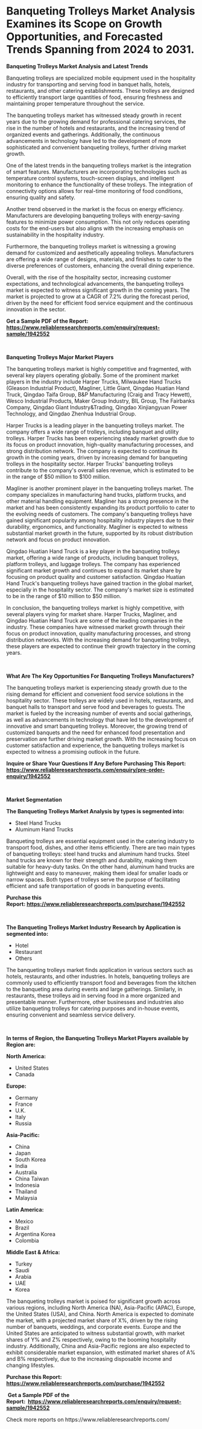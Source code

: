 <p><h1>Banqueting Trolleys Market Analysis Examines its Scope on Growth Opportunities, and Forecasted Trends Spanning from 2024 to 2031.</h1></p><p><strong>Banqueting Trolleys Market Analysis and Latest Trends</strong></p>
<p><p>Banqueting trolleys are specialized mobile equipment used in the hospitality industry for transporting and serving food in banquet halls, hotels, restaurants, and other catering establishments. These trolleys are designed to efficiently transport large quantities of food, ensuring freshness and maintaining proper temperature throughout the service.</p><p>The banqueting trolleys market has witnessed steady growth in recent years due to the growing demand for professional catering services, the rise in the number of hotels and restaurants, and the increasing trend of organized events and gatherings. Additionally, the continuous advancements in technology have led to the development of more sophisticated and convenient banqueting trolleys, further driving market growth.</p><p>One of the latest trends in the banqueting trolleys market is the integration of smart features. Manufacturers are incorporating technologies such as temperature control systems, touch-screen displays, and intelligent monitoring to enhance the functionality of these trolleys. The integration of connectivity options allows for real-time monitoring of food conditions, ensuring quality and safety.</p><p>Another trend observed in the market is the focus on energy efficiency. Manufacturers are developing banqueting trolleys with energy-saving features to minimize power consumption. This not only reduces operating costs for the end-users but also aligns with the increasing emphasis on sustainability in the hospitality industry.</p><p>Furthermore, the banqueting trolleys market is witnessing a growing demand for customized and aesthetically appealing trolleys. Manufacturers are offering a wide range of designs, materials, and finishes to cater to the diverse preferences of customers, enhancing the overall dining experience.</p><p>Overall, with the rise of the hospitality sector, increasing customer expectations, and technological advancements, the banqueting trolleys market is expected to witness significant growth in the coming years. The market is projected to grow at a CAGR of 7.2% during the forecast period, driven by the need for efficient food service equipment and the continuous innovation in the sector.</p></p>
<p><strong>Get a Sample PDF of the Report:&nbsp; <a href="https://www.reliableresearchreports.com/enquiry/request-sample/1942552">https://www.reliableresearchreports.com/enquiry/request-sample/1942552</a></strong></p>
<p>&nbsp;</p>
<p><strong>Banqueting Trolleys Major Market Players</strong></p>
<p><p>The banqueting trolleys market is highly competitive and fragmented, with several key players operating globally. Some of the prominent market players in the industry include Harper Trucks, Milwaukee Hand Trucks (Gleason Industrial Product), Magliner, Little Giant, Qingdao Huatian Hand Truck, Qingdao Taifa Group, B&P Manufacturing (Craig and Tracy Hewett), Wesco Industrial Products, Maker Group Industry, BIL Group, The Fairbanks Company, Qingdao Giant Industry&Trading, Qingdao Xinjiangyuan Power Technology, and Qingdao Zhenhua Industrial Group.</p><p>Harper Trucks is a leading player in the banqueting trolleys market. The company offers a wide range of trolleys, including banquet and utility trolleys. Harper Trucks has been experiencing steady market growth due to its focus on product innovation, high-quality manufacturing processes, and strong distribution network. The company is expected to continue its growth in the coming years, driven by increasing demand for banqueting trolleys in the hospitality sector. Harper Trucks' banqueting trolleys contribute to the company's overall sales revenue, which is estimated to be in the range of $50 million to $100 million.</p><p>Magliner is another prominent player in the banqueting trolleys market. The company specializes in manufacturing hand trucks, platform trucks, and other material handling equipment. Magliner has a strong presence in the market and has been consistently expanding its product portfolio to cater to the evolving needs of customers. The company's banqueting trolleys have gained significant popularity among hospitality industry players due to their durability, ergonomics, and functionality. Magliner is expected to witness substantial market growth in the future, supported by its robust distribution network and focus on product innovation.</p><p>Qingdao Huatian Hand Truck is a key player in the banqueting trolleys market, offering a wide range of products, including banquet trolleys, platform trolleys, and luggage trolleys. The company has experienced significant market growth and continues to expand its market share by focusing on product quality and customer satisfaction. Qingdao Huatian Hand Truck's banqueting trolleys have gained traction in the global market, especially in the hospitality sector. The company's market size is estimated to be in the range of $10 million to $50 million.</p><p>In conclusion, the banqueting trolleys market is highly competitive, with several players vying for market share. Harper Trucks, Magliner, and Qingdao Huatian Hand Truck are some of the leading companies in the industry. These companies have witnessed market growth through their focus on product innovation, quality manufacturing processes, and strong distribution networks. With the increasing demand for banqueting trolleys, these players are expected to continue their growth trajectory in the coming years.</p></p>
<p>&nbsp;</p>
<p><strong>What Are The Key Opportunities For Banqueting Trolleys Manufacturers?</strong></p>
<p><p>The banqueting trolleys market is experiencing steady growth due to the rising demand for efficient and convenient food service solutions in the hospitality sector. These trolleys are widely used in hotels, restaurants, and banquet halls to transport and serve food and beverages to guests. The market is fueled by the increasing number of events and social gatherings, as well as advancements in technology that have led to the development of innovative and smart banqueting trolleys. Moreover, the growing trend of customized banquets and the need for enhanced food presentation and preservation are further driving market growth. With the increasing focus on customer satisfaction and experience, the banqueting trolleys market is expected to witness a promising outlook in the future.</p></p>
<p><strong>Inquire or Share Your Questions If Any Before Purchasing This Report: <a href="https://www.reliableresearchreports.com/enquiry/pre-order-enquiry/1942552">https://www.reliableresearchreports.com/enquiry/pre-order-enquiry/1942552</a></strong></p>
<p>&nbsp;</p>
<p><strong>Market Segmentation</strong></p>
<p><strong>The Banqueting Trolleys Market Analysis by types is segmented into:</strong></p>
<p><ul><li>Steel Hand Trucks</li><li>Aluminum Hand Trucks</li></ul></p>
<p><p>Banqueting trolleys are essential equipment used in the catering industry to transport food, dishes, and other items efficiently. There are two main types of banqueting trolleys: steel hand trucks and aluminum hand trucks. Steel hand trucks are known for their strength and durability, making them suitable for heavy-duty tasks. On the other hand, aluminum hand trucks are lightweight and easy to maneuver, making them ideal for smaller loads or narrow spaces. Both types of trolleys serve the purpose of facilitating efficient and safe transportation of goods in banqueting events.</p></p>
<p><strong>Purchase this Report:&nbsp;<a href="https://www.reliableresearchreports.com/purchase/1942552">https://www.reliableresearchreports.com/purchase/1942552</a></strong></p>
<p>&nbsp;</p>
<p><strong>The Banqueting Trolleys Market Industry Research by Application is segmented into:</strong></p>
<p><ul><li>Hotel</li><li>Restaurant</li><li>Others</li></ul></p>
<p><p>The banqueting trolleys market finds application in various sectors such as hotels, restaurants, and other industries. In hotels, banqueting trolleys are commonly used to efficiently transport food and beverages from the kitchen to the banqueting area during events and large gatherings. Similarly, in restaurants, these trolleys aid in serving food in a more organized and presentable manner. Furthermore, other businesses and industries also utilize banqueting trolleys for catering purposes and in-house events, ensuring convenient and seamless service delivery.</p></p>
<p>&nbsp;</p>
<p><strong>In terms of Region, the Banqueting Trolleys Market Players available by Region are:</strong></p>
<p>
    <p> <strong> North America: </strong>
        <ul>
            <li>United States</li>
            <li>Canada</li>
        </ul>
        </p> 
    <p> <strong> Europe: </strong>
        <ul>
            <li>Germany</li>
            <li>France</li>
            <li>U.K.</li>
            <li>Italy</li>
            <li>Russia</li>
        </ul>
        </p> 
    <p> <strong> Asia-Pacific: </strong>
        <ul>
            <li>China</li>
            <li>Japan</li>
            <li>South Korea</li>
            <li>India</li>
            <li>Australia</li>
            <li>China Taiwan</li>
            <li>Indonesia</li>
            <li>Thailand</li>
            <li>Malaysia</li>
        </ul>
        </p> 
    <p> <strong> Latin America: </strong>
        <ul>
            <li>Mexico</li>
            <li>Brazil</li>
            <li>Argentina Korea</li>
            <li>Colombia</li>
        </ul>
        </p> 
    <p> <strong> Middle East & Africa: </strong>
        <ul>
            <li>Turkey</li>
            <li>Saudi</li>
            <li>Arabia</li>
            <li>UAE</li>
            <li>Korea</li>
        </ul>
    </p>
    </p>
<p><p>The banqueting trolleys market is poised for significant growth across various regions, including North America (NA), Asia-Pacific (APAC), Europe, the United States (USA), and China. North America is expected to dominate the market, with a projected market share of X%, driven by the rising number of banquets, weddings, and corporate events. Europe and the United States are anticipated to witness substantial growth, with market shares of Y% and Z% respectively, owing to the booming hospitality industry. Additionally, China and Asia-Pacific regions are also expected to exhibit considerable market expansion, with estimated market shares of A% and B% respectively, due to the increasing disposable income and changing lifestyles.</p></p>
<p><strong>Purchase this Report: <a href="https://www.reliableresearchreports.com/purchase/1942552">https://www.reliableresearchreports.com/purchase/1942552</a></strong></p>
<p>&nbsp;<strong>Get a Sample PDF of the Report:&nbsp;&nbsp;<a href="https://www.reliableresearchreports.com/enquiry/request-sample/1942552">https://www.reliableresearchreports.com/enquiry/request-sample/1942552</a></strong></p>
<p><strong></strong></p>
<p>Check more reports on https://www.reliableresearchreports.com/</p>